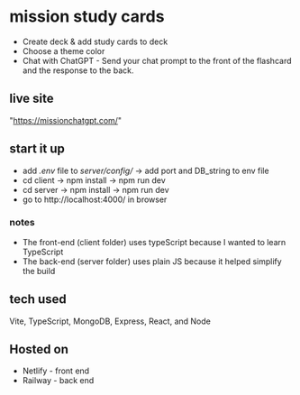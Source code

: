 # mission study cards
* Create deck & add study cards to deck
* Choose a theme color
* Chat with ChatGPT - Send your chat prompt to the front of the flashcard and the response to the back.
## live site
"https://missionchatgpt.com/"
## start it up
* add *.env* file to *server/config/* -> add port and DB_string to env file
* cd client -> npm install -> npm run dev
* cd server -> npm install -> npm run dev
* go to http://localhost:4000/ in browser

### notes
* The front-end (client folder) uses typeScript because I wanted to learn TypeScript
* The back-end (server folder) uses plain JS because it helped simplify the build


## tech used
Vite, TypeScript, MongoDB, Express, React, and Node

## Hosted on
* Netlify - front end
* Railway - back end
